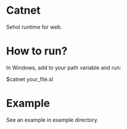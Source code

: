 # Catnet
Sehol runtime for web.
# How to run?

In Windows, add to your path variable and run:

$catnet your_file.sl

# Example

See an example in example directory.